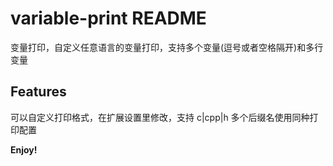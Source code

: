 # variable-print README

变量打印，自定义任意语言的变量打印，支持多个变量(逗号或者空格隔开)和多行变量

## Features

可以自定义打印格式，在扩展设置里修改，支持 c|cpp|h 多个后缀名使用同种打印配置

**Enjoy!**
